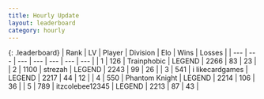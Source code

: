 ```yaml
---
title: Hourly Update
layout: leaderboard
category: hourly
---
```


{: .leaderboard}
| Rank | LV | Player | Division | Elo | Wins | Losses |
| --- | --- | --- | --- | --- | --- | --- |
| <span data-change="0">1</span> | 126 | <span title="ID: 744981">Trainphobic</span> | LEGEND | <span data-change="0">2266</span> | <span data-change="0">83</span> | <span data-change="0">23</span> |
| <span data-change="0">2</span> | 1100 | <span title="ID: 1692">strezah</span> | LEGEND | <span data-change="9">2243</span> | <span data-change="1">99</span> | <span data-change="0">26</span> |
| <span data-change="1">3</span> | 541 | <span title="ID: 700593">i likecardgames</span> | LEGEND | <span data-change="0">2217</span> | <span data-change="0">44</span> | <span data-change="0">12</span> |
| <span data-change="-1">4</span> | 550 | <span title="ID: 742939">Phantom Knight</span> | LEGEND | <span data-change="-13">2214</span> | <span data-change="2">106</span> | <span data-change="2">36</span> |
| <span data-change="5">5</span> | 789 | <span title="ID: 692745">itzcolebee12345</span> | LEGEND | <span data-change="10">2213</span> | <span data-change="1">87</span> | <span data-change="0">43</span> |